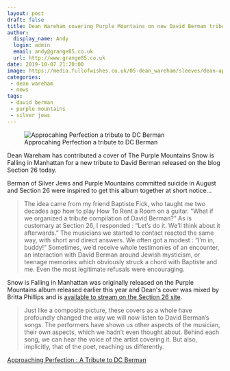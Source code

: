 ```yaml
---
layout: post
draft: false
title: Dean Wareham covering Purple Mountains on new David Berman tribute
author:
  display_name: Andy
  login: admin
  email: andy@grange85.co.uk
  url: http://www.grange85.co.uk
date: 2019-10-07 21:20:00
image: https://media.fullofwishes.co.uk/05-dean_wareham/sleeves/dean-approaching-perfection.jpg
categories:
 - dean wareham
 - news
tags:
 - david berman
 - purple mountains
 - silver jews
---
```

<div class="col-md-6 float-right">
<figure class="caption aligncenter"><img src="https://media.fullofwishes.co.uk/05-dean_wareham/sleeves/dean-approaching-perfection.jpg" alt="Approcahing Perfection a tribute to DC Berman" /><figcaption class="caption-text">Approcahing Perfection a tribute to DC Berman</figcaption></figure></div>
Dean Wareham has contributed a cover of The Purple Mountains Snow is Falling in Manhattan for a new tribute to David Berman released on the blog Section 26 today.

Berman of Silver Jews and Purple Mountains committed suicide in August and Section 26 were inspired to get this album together at short notice...

> The idea came from my friend Baptiste Fick, who taught me two decades ago how to play How To Rent a Room on a guitar. “What if we organized a tribute compilation of David Berman?” As is customary at Section 26, I responded : “Let’s do it. We’ll think about it afterwards.” The musicians we started to contact reacted the same way, with short and direct answers. We often got a modest : “I’m in, buddy!” Sometimes, we’d receive whole testimonies of an encounter, an interaction with David Berman around Jewish mysticism, or teenage memories which obviously struck a chord with Baptiste and me. Even the most legitimate refusals were encouraging.

Snow is Falling in Manhattan was originally released on the Purple Mountains album released earlier this year and Dean's cover was mixed by Britta Phillips and is [available to stream on the Section 26 site](http://section-26.fr/approaching-perfection-a-tribute-to-dc-berman/). 

> Just like a composite picture, these covers as a whole have profoundly changed the way we will now listen to David Berman’s songs. The performers have shown us other aspects of the musician, their own aspects, which we hadn’t even thought about. Behind each song, we can hear the voice of the artist covering it. But also, implicitly, that of the poet, reaching us differently.


[Approaching Perfection : A Tribute to DC Berman](http://section-26.fr/approaching-perfection-a-tribute-to-dc-berman/)

